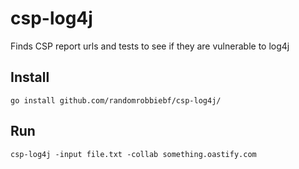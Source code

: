 # csp-log4j
Finds CSP report urls and tests to see if they are vulnerable to log4j


Install
---

```
go install github.com/randomrobbiebf/csp-log4j/
```

Run
---

```
csp-log4j -input file.txt -collab something.oastify.com
```
